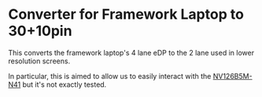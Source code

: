 # Converter for Framework Laptop to 30+10pin 

This converts the framework laptop's 4 lane eDP to the 2 lane used in lower resolution screens.

In particular, this is aimed to allow us to easily interact with the [NV126B5M-N41][amazon] but it's not
exactly tested.

[amazon]: https://www.amazon.com/VSDISPLAY-NV126B5M-N41-12-6inch1920X515-Controller-VS-RTD2556HM-V1/dp/B08FJ33247